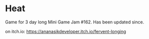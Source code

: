 # Heat

Game for 3 day long Mini Game Jam #162. Has been updated since. 

on itch.io: https://ananasikdeveloper.itch.io/fervent-longing

